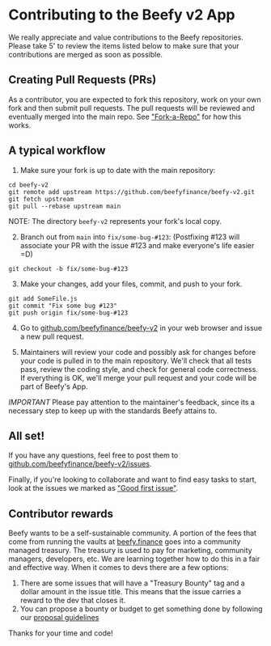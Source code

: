 # Contributing to the Beefy v2 App

We really appreciate and value contributions to the Beefy repositories. Please take 5' to review the items listed below to make sure that your contributions are merged as soon as possible.

## Creating Pull Requests (PRs)

As a contributor, you are expected to fork this repository, work on your own fork and then submit pull requests. The pull requests will be reviewed and eventually merged into the main repo. See ["Fork-a-Repo"](https://help.github.com/articles/fork-a-repo/) for how this works.

## A typical workflow

1. Make sure your fork is up to date with the main repository:

```
cd beefy-v2
git remote add upstream https://github.com/beefyfinance/beefy-v2.git
git fetch upstream
git pull --rebase upstream main
```

NOTE: The directory `beefy-v2` represents your fork's local copy.

2. Branch out from `main` into `fix/some-bug-#123`:
   (Postfixing #123 will associate your PR with the issue #123 and make everyone's life easier =D)

```
git checkout -b fix/some-bug-#123
```

3. Make your changes, add your files, commit, and push to your fork.

```
git add SomeFile.js
git commit "Fix some bug #123"
git push origin fix/some-bug-#123
```

4. Go to [github.com/beefyfinance/beefy-v2](https://github.com/beefyfinance/beefy-v2) in your web browser and issue a new pull request.

5. Maintainers will review your code and possibly ask for changes before your code is pulled in to the main repository. We'll check that all tests pass, review the coding style, and check for general code correctness. If everything is OK, we'll merge your pull request and your code will be part of Beefy's App.

_IMPORTANT_ Please pay attention to the maintainer's feedback, since its a necessary step to keep up with the standards Beefy attains to.

## All set!

If you have any questions, feel free to post them to [github.com/beefyfinance/beefy-v2/issues](https://github.com/beefyfinance/beefy-v2/issues).

Finally, if you're looking to collaborate and want to find easy tasks to start, look at the issues we marked as ["Good first issue"](https://github.com/beefyfinance/beefy-v2/issues?q=label%3A%22good+first+issue%22).

## Contributor rewards

Beefy wants to be a self-sustainable community. A portion of the fees that come from running the vaults at [beefy.finance](https://app.beefy.finance) goes into a community managed treasury. The treasury is used to pay for marketing, community managers, developers, etc. We are learning together how to do this in a fair and effective way. When it comes to devs there are a few options:

1. There are some issues that will have a "Treasury Bounty" tag and a dollar amount in the issue title. This means that the issue carries a reward to the dev that closes it.
2. You can propose a bounty or budget to get something done by following our [proposal guidelines](PROPOSAL_GUIDELINES.md)

Thanks for your time and code!
